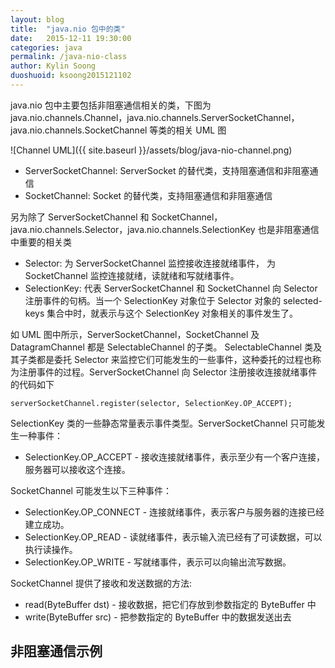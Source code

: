 ```yaml
---
layout: blog
title:  "java.nio 包中的类"
date:   2015-12-11 19:30:00
categories: java
permalink: /java-nio-class
author: Kylin Soong
duoshuoid: ksoong2015121102
---
```


java.nio 包中主要包括非阻塞通信相关的类，下图为 java.nio.channels.Channel，java.nio.channels.ServerSocketChannel，java.nio.channels.SocketChannel 等类的相关 UML 图

![Channel UML]({{ site.baseurl }}/assets/blog/java-nio-channel.png)

* ServerSocketChannel: ServerSocket 的替代类，支持阻塞通信和非阻塞通信
* SocketChannel: Socket 的替代类，支持阻塞通信和非阻塞通信

另为除了 ServerSocketChannel 和 SocketChannel，java.nio.channels.Selector，java.nio.channels.SelectionKey 也是非阻塞通信中重要的相关类

* Selector: 为 ServerSocketChannel 监控接收连接就绪事件， 为 SocketChannel 监控连接就绪，读就绪和写就绪事件。
* SelectionKey: 代表 ServerSocketChannel 和 SocketChannel 向 Selector 注册事件的句柄。当一个 SelectionKey 对象位于 Selector 对象的 selected-keys 集合中时，就表示与这个 SelectionKey 对象相关的事件发生了。

如 UML 图中所示，ServerSocketChannel，SocketChannel 及 DatagramChannel 都是 SelectableChannel 的子类。 SelectableChannel 类及其子类都是委托 Selector 来监控它们可能发生的一些事件，这种委托的过程也称为注册事件的过程。ServerSocketChannel 向 Selector 注册接收连接就绪事件的代码如下

~~~
serverSocketChannel.register(selector, SelectionKey.OP_ACCEPT);
~~~

SelectionKey 类的一些静态常量表示事件类型。ServerSocketChannel 只可能发生一种事件：

* SelectionKey.OP_ACCEPT - 接收连接就绪事件，表示至少有一个客户连接，服务器可以接收这个连接。

SocketChannel 可能发生以下三种事件：

* SelectionKey.OP_CONNECT - 连接就绪事件，表示客户与服务器的连接已经建立成功。
* SelectionKey.OP_READ - 读就绪事件，表示输入流已经有了可读数据，可以执行读操作。
* SelectionKey.OP_WRITE - 写就绪事件，表示可以向输出流写数据。

SocketChannel 提供了接收和发送数据的方法:

* read(ByteBuffer dst) - 接收数据，把它们存放到参数指定的 ByteBuffer 中
* write(ByteBuffer src) - 把参数指定的 ByteBuffer 中的数据发送出去

## 非阻塞通信示例
